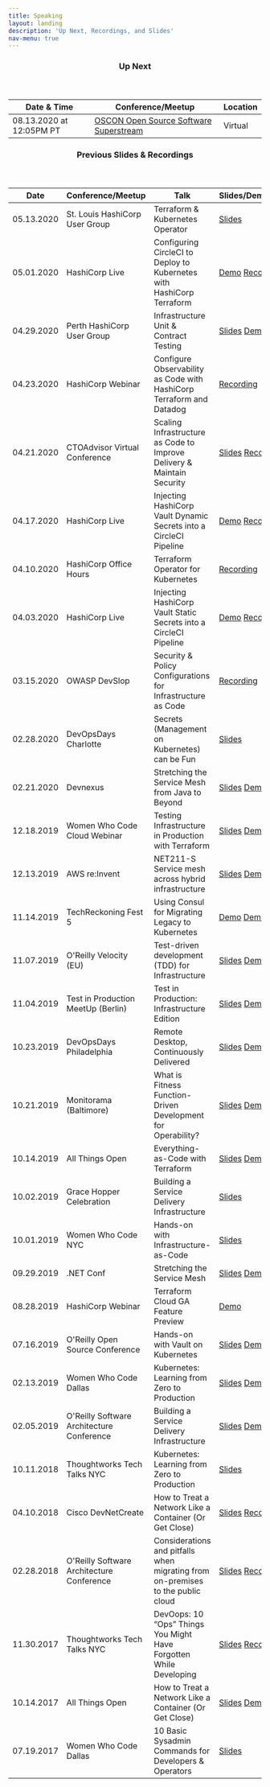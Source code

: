 ```yaml
---
title: Speaking
layout: landing
description: 'Up Next, Recordings, and Slides'
nav-menu: true
---
```


<!-- Main -->
<div id="main">

<!-- One -->
<section id="one">
	<div class="inner">
		<header class="major">
			<h3>Up Next</h3>
		</header>
		<div class="table-wrapper">
			<table>
				<thead>
					<tr>
						<th>Date & Time</th>
						<th>Conference/Meetup</th>
						<th>Location</th>
					</tr>
				</thead>
				<tbody>
					<tr>
						<td>08.13.2020 at 12:05PM PT</td>
                        <td><a href="https://learning.oreilly.com/live-training/courses/oscon-open-source-software-superstream-series/0636920410188/" target="_blank"><span class="label">OSCON Open Source Software Superstream</span></a></td>
						<td>Virtual</td>
					</tr>
				</tbody>
			</table>
		</div>
	</div>
</section>

<section id="two">
	<div class="inner">
		<header class="major">
			<h3>Previous Slides & Recordings</h3>
		</header>
		<div class="table-wrapper">
			<table>
				<thead>
					<tr>
						<th>Date</th>
						<th>Conference/Meetup</th>
						<th>Talk</th>
						<th>Slides/Demo/Recording</th>
					</tr>
				</thead>
				<tbody>
					<tr>
						<td>05.13.2020</td>
						<td>St. Louis HashiCorp User Group</td>
                        <td>Terraform & Kubernetes Operator</td>
						<td>
                        <a href="https://speakerdeck.com/joatmon08/terraform-operator-for-kubernetes" class="icon alt fa-file-powerpoint-o" target="_blank"><span class="label">Slides</span></a>
						</td>
					</tr>
					<tr>
						<td>05.01.2020</td>
						<td>HashiCorp Live</td>
                        <td>Configuring CircleCI to Deploy to Kubernetes with HashiCorp Terraform</td>
						<td>
                        <a href="https://github.com/punkdata/nodejs-circleci/tree/vault" class="icon alt fa-code" target="_blank"><span class="label">Demo</span></a>
                        <a href="https://www.hashicorp.com/resources/hashicorp-live-with-terraform-and-circleci-deploy-kubernetes-application/" class="icon alt fa-youtube-play" target="_blank"><span class="label">Recording</span></a>
						</td>
					</tr>
					<tr>
						<td>04.29.2020</td>
						<td>Perth HashiCorp User Group</td>
                        <td>Infrastructure Unit & Contract Testing</td>
						<td>
                        <a href="https://speakerdeck.com/joatmon08/test-driven-development-tdd-for-infrastructure" class="icon alt fa-file-powerpoint-o" target="_blank"><span class="label">Slides</span></a>
                        <a href="https://github.com/joatmon08/tdd-infrastructure/tree/master/tf-azure-network" class="icon alt fa-code" target="_blank"><span class="label">Demo</span></a>
						<a href="https://www.youtube.com/watch?v=s0y0nRIrgwE" class="icon alt fa-youtube-play" target="_blank"><span class="label">Recording</span></a>
						</td>
					</tr>
					<tr>
						<td>04.23.2020</td>
						<td>HashiCorp Webinar</td>
                        <td>Configure Observability as Code with HashiCorp Terraform and Datadog</td>
						<td>
                        <a href="https://www.hashicorp.com/resources/configure-observability-as-code-with-terraform-and-datadog/" class="icon alt fa-youtube-play" target="_blank"><span class="label">Recording</span></a>
						</td>
					</tr>
					<tr>
						<td>04.21.2020</td>
						<td>CTOAdvisor Virtual Conference</td>
                        <td>Scaling Infrastructure as Code to Improve Delivery & Maintain Security</td>
						<td>
						<a href="https://speakerdeck.com/joatmon08/scaling-infrastructure-as-code-to-improve-delivery-and-maintain-security" class="icon alt fa-file-powerpoint-o" target="_blank"><span class="label">Slides</span></a>
                        <a href="https://www.youtube.com/watch?v=knTLeA3JWk4" class="icon alt fa-youtube-play" target="_blank"><span class="label">Recording</span></a>
						</td>
					</tr>
					<tr>
						<td>04.17.2020</td>
						<td>HashiCorp Live</td>
                        <td>Injecting HashiCorp Vault Dynamic Secrets into a CircleCI Pipeline</td>
						<td>
                        <a href="https://github.com/punkdata/nodejs-circleci/tree/vault" class="icon alt fa-code" target="_blank"><span class="label">Demo</span></a>
						<a href="https://www.hashicorp.com/resources/hashicorp-live-with-vault-and-circleci-injecting-dynamic-secrets-into-a-pipeline/" class="icon alt fa-youtube-play" target="_blank"><span class="label">Recording</span></a>
						</td>
					</tr>
					<tr>
						<td>04.10.2020</td>
						<td>HashiCorp Office Hours</td>
                        <td>Terraform Operator for Kubernetes</td>
						<td>
						<a href="https://www.youtube.com/watch?v=SONd2m2kY78" class="icon alt fa-youtube-play" target="_blank"><span class="label">Recording</span></a>
						</td>
					</tr>
					<tr>
						<td>04.03.2020</td>
						<td>HashiCorp Live</td>
                        <td>Injecting HashiCorp Vault Static Secrets into a CircleCI Pipeline</td>
						<td>
                        <a href="https://github.com/punkdata/nodejs-circleci/tree/vault" class="icon alt fa-code" target="_blank"><span class="label">Demo</span></a>
						<a href="https://www.hashicorp.com/resources/hashicorp-live-with-vault-and-circleci-injecting-static-secrets-into-a-pipeline/" class="icon alt fa-youtube-play" target="_blank"><span class="label">Recording</span></a>
						</td>
					</tr>
					<tr>
						<td>03.15.2020</td>
						<td>OWASP DevSlop</td>
                        <td>Security & Policy Configurations for Infrastructure as Code</td>
						<td>
						<a href="https://www.youtube.com/watch?v=KOTXCIN0yE0" class="icon alt fa-youtube-play" target="_blank"><span class="label">Recording</span></a>
						</td>
					</tr>
					<tr>
						<td>02.28.2020</td>
						<td>DevOpsDays Charlotte</td>
                        <td>Secrets (Management on Kubernetes) can be Fun</td>
						<td>
                        <a href="https://www.hashicorp.com/blog/dynamic-database-credentials-with-vault-and-kubernetes/" class="icon alt fa-file-powerpoint-o" target="_blank"><span class="label">Slides</span></a>
						</td>
					</tr>
					<tr>
						<td>02.21.2020</td>
						<td>Devnexus</td>
                        <td>Stretching the Service Mesh from Java to Beyond</td>
						<td>
                        <a href="https://speakerdeck.com/joatmon08/stretching-the-service-mesh-from-java-to-beyond" class="icon alt fa-file-powerpoint-o" target="_blank"><span class="label">Slides</span></a>
						<a href="https://github.com/joatmon08/expense-report" class="icon alt fa-code" target="_blank"><span class="label">Demo</span></a>
						</td>
					</tr>
					<tr>
						<td>12.18.2019</td>
						<td>Women Who Code Cloud Webinar</td>
                        <td>Testing Infrastructure in Production with Terraform</td>
						<td>
                        <a href="https://speakerdeck.com/joatmon08/testing-infrastructure-in-production-with-terraform" class="icon alt fa-file-powerpoint-o" target="_blank"><span class="label">Slides</span></a>
						<a href="https://zoom.us/rec/play/68cpf-j-qmo3SNaduASDAP9xW46_LqKs0iIaqPcLy0m1BnRWOlulY7tGY7SF33wEYNcbMDKpva90HsrN?continueMode=true" class="icon alt fa-youtube-play" target="_blank"><span class="label">Demo</span></a>
						</td>
					</tr>
					<tr>
						<td>12.13.2019</td>
						<td>AWS re:Invent</td>
                        <td>NET211-S Service mesh across hybrid infrastructure</td>
						<td>
                        <a href="https://speakerdeck.com/joatmon08/net211-s-service-mesh-across-hybrid-infrastructure" class="icon alt fa-file-powerpoint-o" target="_blank"><span class="label">Slides</span></a>
						<a href="https://github.com/hashicorp/demo-consul-cloud-map" class="icon alt fa-code" target="_blank"><span class="label">Demo</span></a>
						<a href="https://www.youtube.com/watch?v=gks3lvZGjn4" class="icon alt fa-youtube-play" target="_blank"><span class="label">Demo</span></a>
						</td>
					</tr>
					<tr>
						<td>11.14.2019</td>
						<td>TechReckoning Fest 5</td>
                        <td>Using Consul for Migrating Legacy to Kubernetes</td>
						<td>
						<a href="https://mesh.demo.gs" class="icon alt fa-code" target="_blank"><span class="label">Demo</span></a>
						<a href="https://connect.techreckoning.com/techreckoning-fest-5/" class="icon alt fa-youtube-play" target="_blank"><span class="label">Demo</span></a>
						</td>
					</tr>
					<tr>
						<td>11.07.2019</td>
						<td>O'Reilly Velocity (EU)</td>
                        <td>Test-driven development (TDD) for Infrastructure</td>
						<td>
						<a href="https://speakerdeck.com/joatmon08/test-driven-development-tdd-for-infrastructure" class="icon alt fa-file-powerpoint-o" target="_blank"><span class="label">Slides</span></a>
						<a href="https://github.com/joatmon08/tdd-infrastructure" class="icon alt fa-code" target="_blank"><span class="label">Demo</span></a>
						<a href="https://www.hashicorp.com/resources/test-driven-development-tdd-for-infrastructure" class="icon alt fa-youtube-play" target="_blank"><span class="label">Demo</span></a>
						</td>
					</tr>
					<tr>
						<td>11.04.2019</td>
						<td>Test in Production MeetUp (Berlin)</td>
                        <td>Test in Production: Infrastructure Edition</td>
						<td>
						<a href="https://speakerdeck.com/joatmon08/test-in-production-infrastructure-edition" class="icon alt fa-file-powerpoint-o" target="_blank"><span class="label">Slides</span></a>
						<a href="https://github.com/joatmon08/test-in-production-for-infrastructure" class="icon alt fa-code" target="_blank"><span class="label">Demo</span></a>
						<a href="https://launchdarkly.com/blog/testing-infrastructure-changes-in-production-at-hashicorp/" class="icon alt fa-youtube-play" target="_blank"><span class="label">Demo</span></a>
						</td>
					</tr>
					<tr>
						<td>10.23.2019</td>
						<td>DevOpsDays Philadelphia</td>
                        <td>Remote Desktop, Continuously Delivered</td>
						<td>
						<a href="https://speakerdeck.com/joatmon08/remote-desktop-continuously-delivered" class="icon alt fa-file-powerpoint-o" target="_blank"><span class="label">Slides</span></a>
						<a href="https://github.com/joatmon08/chrome-remote-desktop-pipeline" class="icon alt fa-code" target="_blank"><span class="label">Demo</span></a>
						<a href="https://youtu.be/1MUWKTmAvo4" class="icon alt fa-youtube-play" target="_blank"><span class="label">Demo</span></a>
						</td>
					</tr>
					<tr>
						<td>10.21.2019</td>
						<td>Monitorama (Baltimore)</td>
                        <td>What is Fitness Function-Driven Development for Operability?</td>
						<td>
						<a href="https://speakerdeck.com/joatmon08/whats-fitness-function-driven-development-for-operability" class="icon alt fa-file-powerpoint-o" target="_blank"><span class="label">Slides</span></a>
						<a href="https://github.com/joatmon08/2019-monitorama" class="icon alt fa-code" target="_blank"><span class="label">Demo</span></a>
						<a href="https://vimeo.com/369642816" class="icon alt fa-youtube-play" target="_blank"><span class="label">Demo</span></a>
						</td>
					</tr>
					<tr>
						<td>10.14.2019</td>
						<td>All Things Open</td>
                        <td>Everything-as-Code with Terraform</td>
						<td>
						<a href="https://speakerdeck.com/joatmon08/everything-as-code-with-terraform" class="icon alt fa-file-powerpoint-o" target="_blank"><span class="label">Slides</span></a>
						<a href="https://github.com/joatmon08/2019-demo-ato" class="icon alt fa-code" target="_blank"><span class="label">Demo</span></a>
						<a href="https://www.youtube.com/watch?v=-4jWcw9tOVw" class="icon alt fa-youtube-play" target="_blank"><span class="label">Demo</span></a>
						</td>
					</tr>
					<tr>
						<td>10.02.2019</td>
						<td>Grace Hopper Celebration</td>
                        <td>Building a Service Delivery Infrastructure</td>
						<td>
						<a href="https://speakerdeck.com/joatmon08/building-a-service-delivery-infrastructure" class="icon alt fa-file-powerpoint-o" target="_blank"><span class="label">Slides</span></a>
						</td>
					</tr>
					<tr>
						<td>10.01.2019</td>
						<td>Women Who Code NYC</td>
                        <td>Hands-on with Infrastructure-as-Code</td>
						<td>
                        <a href="https://speakerdeck.com/joatmon08/hands-on-with-infrastructure-as-code" class="icon alt fa-file-powerpoint-o" target="_blank"><span class="label">Slides</span></a>
						</td>
					</tr>
					<tr>
						<td>09.29.2019</td>
						<td>.NET Conf</td>
                        <td>Stretching the Service Mesh</td>
						<td>
                        <a href="https://github.com/dotnet-presentations/dotnetconf2019/blob/master/Technical/Stretching%20the%20Service%20Mesh.pdf" class="icon alt fa-file-powerpoint-o" target="_blank"><span class="label">Slides</span></a>
						<a href="https://github.com/joatmon08/dotnet-service-mesh-example" class="icon alt fa-code" target="_blank"><span class="label">Demo</span></a>
						<a href="https://youtu.be/4-USBT7fxV0" class="icon alt fa-youtube-play" target="_blank"><span class="label">Demo</span></a>
						</td>
					</tr>
					<tr>
						<td>08.28.2019</td>
						<td>HashiCorp Webinar</td>
                        <td>Terraform Cloud GA Feature Preview</td>
						<td>
						<a href="https://www.hashicorp.com/resources/terraform-cloud-ga-collaboration-for-everyone" class="icon alt fa-youtube-play" target="_blank"><span class="label">Demo</span></a>
						</td>
					</tr>
					<tr>
						<td>07.16.2019</td>
						<td>O'Reilly Open Source Conference</td>
                        <td>Hands-on with Vault on Kubernetes</td>
						<td>
                        <a href="https://speakerdeck.com/joatmon08/hands-on-with-vault-on-kubernetes" class="icon alt fa-file-powerpoint-o" target="_blank"><span class="label">Slides</span></a>
						<a href="https://github.com/hashicorp/hands-on-with-vault-on-kubernetes" class="icon alt fa-code" target="_blank"><span class="label">Demo</span></a>
						</td>
					</tr>
					<tr>
						<td>02.13.2019</td>
						<td>Women Who Code Dallas</td>
                        <td>Kubernetes: Learning from Zero to Production</td>
						<td>
                        <a href="https://www.slideshare.net/RosemaryWang/wwcode-dallas-kubernetes-learning-from-zero-to-production" class="icon alt fa-file-powerpoint-o" target="_blank"><span class="label">Slides</span></a>
						<a href="https://www.youtube.com/watch?v=_3ZWtBYivZk" class="icon alt fa-youtube-play" target="_blank"><span class="label">Demo</span></a>
						</td>
					</tr>
					<tr>
						<td>02.05.2019</td>
						<td>O'Reilly Software Architecture Conference</td>
                        <td>Building a Service Delivery Infrastructure</td>
						<td>
                        <a href="https://cdn.oreillystatic.com/en/assets/1/event/289/Building%20a%20service%20delivery%20infrastructure%20_sponsored%20by%20ThoughtWorks_%20Presentation.pdf" class="icon alt fa-file-powerpoint-o" target="_blank"><span class="label">Slides</span></a>
						<a href="https://www.oreilly.com/library/view/building-a-service/0636920362845/" class="icon alt fa-youtube-play" target="_blank"><span class="label">Demo</span></a>
						</td>
					</tr>
					<tr>
						<td>10.11.2018</td>
						<td>Thoughtworks Tech Talks NYC</td>
                        <td>Kubernetes: Learning from Zero to Production</td>
						<td>
                        <a href="https://www.slideshare.net/RosemaryWang/kubernetes-learning-from-zero-to-production" class="icon alt fa-file-powerpoint-o" target="_blank"><span class="label">Slides</span></a>
						</td>
					</tr>
					<tr>
						<td>04.10.2018</td>
						<td>Cisco DevNetCreate</td>
                        <td>How to Treat a Network Like a Container (Or Get Close)</td>
						<td>
                        <a href="https://www.slideshare.net/RosemaryWang/2018-cisco-devnet-create-how-to-treat-a-network-as-a-container" class="icon alt fa-file-powerpoint-o" target="_blank"><span class="label">Slides</span></a>
						<a href="https://youtu.be/j7HYpSCCEY0" class="icon alt fa-youtube-play" target="_blank"><span class="label">Recording</span></a>
						</td>
					</tr>
					<tr>
						<td>02.28.2018</td>
						<td>O'Reilly Software Architecture Conference</td>
                        <td>Considerations and pitfalls when migrating from on-premises to the public cloud</td>
						<td>
                        <a href="https://cdn.oreillystatic.com/en/assets/1/event/281/Considerations%20and%20pitfalls%20when%20migrating%20from%20on-premises%20to%20the%20public%20cloud%20_sponsored%20by%20ThoughtWorks_%20Presentation.pdf" class="icon alt fa-file-powerpoint-o" target="_blank"><span class="label">Slides</span></a>
						<a href="https://www.oreilly.com/videos/oreilly-software-architecture/9781492028116" class="icon alt fa-youtube-play" target="_blank"><span class="label">Recording</span></a>
						</td>
					</tr>
					<tr>
						<td>11.30.2017</td>
						<td>Thoughtworks Tech Talks NYC</td>
                        <td>DevOops: 10 “Ops” Things You Might Have Forgotten While Developing</td>
						<td>
                        <a href="https://www.slideshare.net/RosemaryWang/thoughtworks-tech-talks-nyc-devoops-10-ops-things-you-might-have-forgotten-while-developing" class="icon alt fa-file-powerpoint-o" target="_blank"><span class="label">Slides</span></a>
						<a href="https://www.youtube.com/watch?v=vAljReBcV_Y" class="icon alt fa-youtube-play" target="_blank"><span class="label">Recording</span></a>
						</td>
					</tr>
					<tr>
						<td>10.14.2017</td>
						<td>All Things Open</td>
                        <td>How to Treat a Network Like a Container (Or Get Close)</td>
						<td>
                        <a href="https://www.slideshare.net/RosemaryWang/all-things-open-2017-how-to-treat-a-network-as-a-container" class="icon alt fa-file-powerpoint-o" target="_blank"><span class="label">Slides</span></a>
						<a href="https://github.com/joatmon08/2017-demo-ato" class="icon alt fa-code" target="_blank"><span class="label">Demo</span></a>
						</td>
					</tr>
					<tr>
						<td>07.19.2017</td>
						<td> Women Who Code Dallas</td>
                        <td>10 Basic Sysadmin Commands for Developers & Operators</td>
						<td>
                        <a href="https://www.slideshare.net/RosemaryWang/10-basic-sysadmin-commands-for-developers-operators" class="icon alt fa-file-powerpoint-o" target="_blank"><span class="label">Slides</span></a>
						</td>
					</tr>
				</tbody>
			</table>
		</div>
	</div>
</section>

</div>
